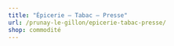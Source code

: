 ```yaml
---
title: "Épicerie – Tabac – Presse"
url: /prunay-le-gillon/epicerie-tabac-presse/
shop: commodité
---
```

